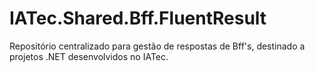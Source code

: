 # IATec.Shared.Bff.FluentResult
Repositório centralizado para gestão de respostas de Bff's, destinado a projetos .NET desenvolvidos no IATec.
